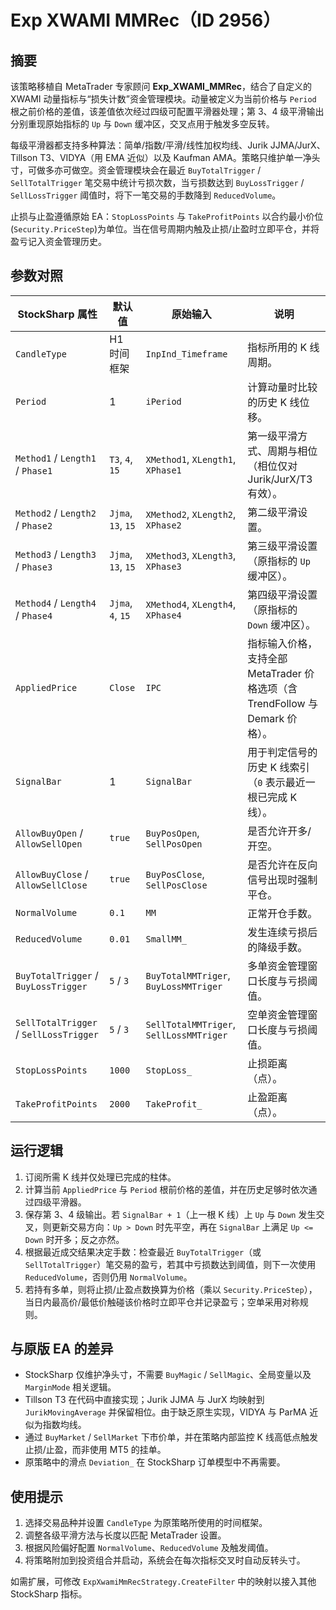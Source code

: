 # Exp XWAMI MMRec（ID 2956）

## 摘要

该策略移植自 MetaTrader 专家顾问 **Exp_XWAMI_MMRec**，结合了自定义的 XWAMI 动量指标与“损失计数”资金管理模块。动量被定义为当前价格与 `Period` 根之前价格的差值，该差值依次经过四级可配置平滑器处理；第 3、4 级平滑输出分别重现原始指标的 `Up` 与 `Down` 缓冲区，交叉点用于触发多空反转。

每级平滑器都支持多种算法：简单/指数/平滑/线性加权均线、Jurik JJMA/JurX、Tillson T3、VIDYA（用 EMA 近似）以及 Kaufman AMA。策略只维护单一净头寸，可做多亦可做空。资金管理模块会在最近 `BuyTotalTrigger` / `SellTotalTrigger` 笔交易中统计亏损次数，当亏损数达到 `BuyLossTrigger` / `SellLossTrigger` 阈值时，将下一笔交易的手数降到 `ReducedVolume`。

止损与止盈遵循原始 EA：`StopLossPoints` 与 `TakeProfitPoints` 以合约最小价位(`Security.PriceStep`)为单位。当在信号周期内触及止损/止盈时立即平仓，并将盈亏记入资金管理历史。

## 参数对照

| StockSharp 属性 | 默认值 | 原始输入 | 说明 |
| --- | --- | --- | --- |
| `CandleType` | H1 时间框架 | `InpInd_Timeframe` | 指标所用的 K 线周期。 |
| `Period` | 1 | `iPeriod` | 计算动量时比较的历史 K 线位移。 |
| `Method1` / `Length1` / `Phase1` | `T3`, `4`, `15` | `XMethod1`, `XLength1`, `XPhase1` | 第一级平滑方式、周期与相位（相位仅对 Jurik/JurX/T3 有效）。 |
| `Method2` / `Length2` / `Phase2` | `Jjma`, `13`, `15` | `XMethod2`, `XLength2`, `XPhase2` | 第二级平滑设置。 |
| `Method3` / `Length3` / `Phase3` | `Jjma`, `13`, `15` | `XMethod3`, `XLength3`, `XPhase3` | 第三级平滑设置（原指标的 `Up` 缓冲区）。 |
| `Method4` / `Length4` / `Phase4` | `Jjma`, `4`, `15` | `XMethod4`, `XLength4`, `XPhase4` | 第四级平滑设置（原指标的 `Down` 缓冲区）。 |
| `AppliedPrice` | `Close` | `IPC` | 指标输入价格，支持全部 MetaTrader 价格选项（含 TrendFollow 与 Demark 价格）。 |
| `SignalBar` | 1 | `SignalBar` | 用于判定信号的历史 K 线索引（`0` 表示最近一根已完成 K 线）。 |
| `AllowBuyOpen` / `AllowSellOpen` | `true` | `BuyPosOpen`, `SellPosOpen` | 是否允许开多/开空。 |
| `AllowBuyClose` / `AllowSellClose` | `true` | `BuyPosClose`, `SellPosClose` | 是否允许在反向信号出现时强制平仓。 |
| `NormalVolume` | `0.1` | `MM` | 正常开仓手数。 |
| `ReducedVolume` | `0.01` | `SmallMM_` | 发生连续亏损后的降级手数。 |
| `BuyTotalTrigger` / `BuyLossTrigger` | `5` / `3` | `BuyTotalMMTriger`, `BuyLossMMTriger` | 多单资金管理窗口长度与亏损阈值。 |
| `SellTotalTrigger` / `SellLossTrigger` | `5` / `3` | `SellTotalMMTriger`, `SellLossMMTriger` | 空单资金管理窗口长度与亏损阈值。 |
| `StopLossPoints` | `1000` | `StopLoss_` | 止损距离（点）。 |
| `TakeProfitPoints` | `2000` | `TakeProfit_` | 止盈距离（点）。 |

## 运行逻辑

1. 订阅所需 K 线并仅处理已完成的柱体。
2. 计算当前 `AppliedPrice` 与 `Period` 根前价格的差值，并在历史足够时依次通过四级平滑器。
3. 保存第 3、4 级输出。若 `SignalBar + 1`（上一根 K 线）上 `Up` 与 `Down` 发生交叉，则更新交易方向：`Up > Down` 时先平空，再在 `SignalBar` 上满足 `Up <= Down` 时开多；反之亦然。
4. 根据最近成交结果决定手数：检查最近 `BuyTotalTrigger`（或 `SellTotalTrigger`）笔交易的盈亏，若其中亏损数达到阈值，则下一次使用 `ReducedVolume`，否则仍用 `NormalVolume`。
5. 若持有多单，则将止损/止盈点数换算为价格（乘以 `Security.PriceStep`），当日内最高价/最低价触碰该价格时立即平仓并记录盈亏；空单采用对称规则。

## 与原版 EA 的差异

- StockSharp 仅维护净头寸，不需要 `BuyMagic` / `SellMagic`、全局变量以及 `MarginMode` 相关逻辑。
- Tillson T3 在代码中直接实现；Jurik JJMA 与 JurX 均映射到 `JurikMovingAverage` 并保留相位。由于缺乏原生实现，VIDYA 与 ParMA 近似为指数均线。
- 通过 `BuyMarket` / `SellMarket` 下市价单，并在策略内部监控 K 线高低点触发止损/止盈，而非使用 MT5 的挂单。
- 原策略中的滑点 `Deviation_` 在 StockSharp 订单模型中不再需要。

## 使用提示

1. 选择交易品种并设置 `CandleType` 为原策略所使用的时间框架。
2. 调整各级平滑方法与长度以匹配 MetaTrader 设置。
3. 根据风险偏好配置 `NormalVolume`、`ReducedVolume` 及触发阈值。
4. 将策略附加到投资组合并启动，系统会在每次指标交叉时自动反转头寸。

如需扩展，可修改 `ExpXwamiMmRecStrategy.CreateFilter` 中的映射以接入其他 StockSharp 指标。
